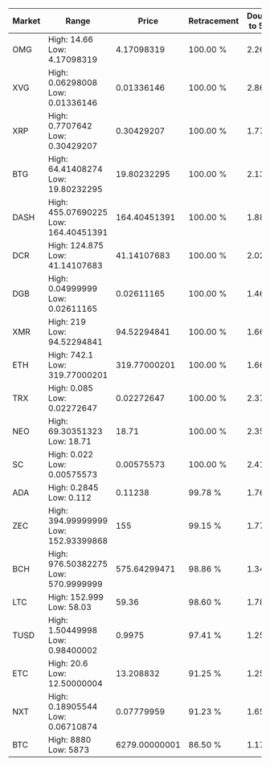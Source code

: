 | Market | Range | Price| Retracement | Doubles to 50% |
| --- | --- | --- | --- | --- |
| OMG | High: 14.66<br />Low: 4.17098319 | 4.17098319 | 100.00 % | 2.26 |
| XVG | High: 0.06298008<br />Low: 0.01336146 | 0.01336146 | 100.00 % | 2.86 |
| XRP | High: 0.7707642<br />Low: 0.30429207 | 0.30429207 | 100.00 % | 1.77 |
| BTG | High: 64.41408274<br />Low: 19.80232295 | 19.80232295 | 100.00 % | 2.13 |
| DASH | High: 455.07690225<br />Low: 164.40451391 | 164.40451391 | 100.00 % | 1.88 |
| DCR | High: 124.875<br />Low: 41.14107683 | 41.14107683 | 100.00 % | 2.02 |
| DGB | High: 0.04999999<br />Low: 0.02611165 | 0.02611165 | 100.00 % | 1.46 |
| XMR | High: 219<br />Low: 94.52294841 | 94.52294841 | 100.00 % | 1.66 |
| ETH | High: 742.1<br />Low: 319.77000201 | 319.77000201 | 100.00 % | 1.66 |
| TRX | High: 0.085<br />Low: 0.02272647 | 0.02272647 | 100.00 % | 2.37 |
| NEO | High: 69.30351323<br />Low: 18.71 | 18.71 | 100.00 % | 2.35 |
| SC | High: 0.022<br />Low: 0.00575573 | 0.00575573 | 100.00 % | 2.41 |
| ADA | High: 0.2845<br />Low: 0.112 | 0.11238 | 99.78 % | 1.76 |
| ZEC | High: 394.99999999<br />Low: 152.93399868 | 155 | 99.15 % | 1.77 |
| BCH | High: 976.50382275<br />Low: 570.9999999 | 575.64299471 | 98.86 % | 1.34 |
| LTC | High: 152.999<br />Low: 58.03 | 59.36 | 98.60 % | 1.78 |
| TUSD | High: 1.50449998<br />Low: 0.98400002 | 0.9975 | 97.41 % | 1.25 |
| ETC | High: 20.6<br />Low: 12.50000004 | 13.208832 | 91.25 % | 1.25 |
| NXT | High: 0.18905544<br />Low: 0.06710874 | 0.07779959 | 91.23 % | 1.65 |
| BTC | High: 8880<br />Low: 5873 | 6279.00000001 | 86.50 % | 1.17 |
